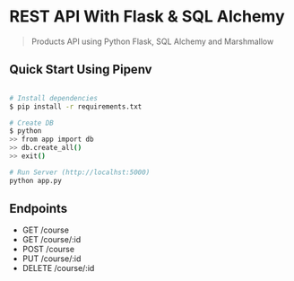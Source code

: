 # REST API With Flask & SQL Alchemy

> Products API using Python Flask, SQL Alchemy and Marshmallow

## Quick Start Using Pipenv

``` bash

# Install dependencies
$ pip install -r requirements.txt

# Create DB
$ python
>> from app import db
>> db.create_all()
>> exit()

# Run Server (http://localhst:5000)
python app.py
```

## Endpoints

* GET     /course
* GET     /course/:id
* POST    /course
* PUT     /course/:id
* DELETE  /course/:id